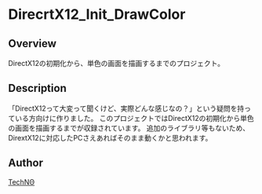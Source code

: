 DirecrtX12_Init_DrawColor
====

## Overview  
DirectX12の初期化から、単色の画面を描画するまでのプロジェクト。

## Description
「DirectX12って大変って聞くけど、実際どんな感じなの？」という疑問を持っている方向けに作りました。
このプロジェクトではDirectX12の初期化から単色の画面を描画するまでが収録されています。
追加のライブラリ等もないため、DirextX12に対応したPCさえあればそのまま動くかと思われます。

## Author
[TechNΘ](https://twitter.com/Techno1109)
